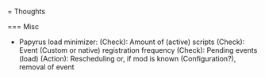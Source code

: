 = Thoughts

=== Misc

+ Papyrus load minimizer:
  (Check): Amount of (active) scripts
  (Check): Event (Custom or native) registration frequency
  (Check): Pending events (load)
  (Action): Rescheduling or, if mod is known (Configuration?), removal of event

